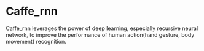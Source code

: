 # Caffe_rnn

Caffe_rnn leverages the power of deep learning, especially recursive neural network, to improve the performance of human action(hand gesture, body movement) recognition.<br />

